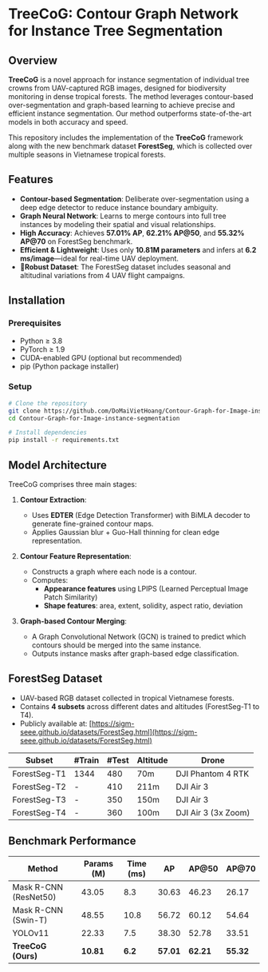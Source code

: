 # TreeCoG: Contour Graph Network for Instance Tree Segmentation

## Overview

**TreeCoG** is a novel approach for instance segmentation of individual tree crowns from UAV-captured RGB images, designed for biodiversity monitoring in dense tropical forests. The method leverages contour-based over-segmentation and graph-based learning to achieve precise and efficient instance segmentation. Our method outperforms state-of-the-art models in both accuracy and speed.

This repository includes the implementation of the **TreeCoG** framework along with the new benchmark dataset **ForestSeg**, which is collected over multiple seasons in Vietnamese tropical forests.

## Features

-  **Contour-based Segmentation**: Deliberate over-segmentation using a deep edge detector to reduce instance boundary ambiguity.
-  **Graph Neural Network**: Learns to merge contours into full tree instances by modeling their spatial and visual relationships.
- **High Accuracy**: Achieves **57.01% AP**, **62.21% AP@50**, and **55.32% AP@70** on ForestSeg benchmark.
- **Efficient & Lightweight**: Uses only **10.81M parameters** and infers at **6.2 ms/image**—ideal for real-time UAV deployment.
- 🌲**Robust Dataset**: The ForestSeg dataset includes seasonal and altitudinal variations from 4 UAV flight campaigns.

## Installation

### Prerequisites

- Python ≥ 3.8
- PyTorch ≥ 1.9
- CUDA-enabled GPU (optional but recommended)
- pip (Python package installer)

### Setup

```bash
# Clone the repository
git clone https://github.com/DoMaiVietHoang/Contour-Graph-for-Image-instance-segmentation.git
cd Contour-Graph-for-Image-instance-segmentation

# Install dependencies
pip install -r requirements.txt
```


## Model Architecture

TreeCoG comprises three main stages:

1. **Contour Extraction**:
   - Uses **EDTER** (Edge Detection Transformer) with BiMLA decoder to generate fine-grained contour maps.
   - Applies Gaussian blur + Guo-Hall thinning for clean edge representation.

2. **Contour Feature Representation**:
   - Constructs a graph where each node is a contour.
   - Computes:
     - **Appearance features** using LPIPS (Learned Perceptual Image Patch Similarity)
     - **Shape features**: area, extent, solidity, aspect ratio, deviation

3. **Graph-based Contour Merging**:
   - A Graph Convolutional Network (GCN) is trained to predict which contours should be merged into the same instance.
   - Outputs instance masks after graph-based edge classification.

## ForestSeg Dataset

- UAV-based RGB dataset collected in tropical Vietnamese forests.
- Contains **4 subsets** across different dates and altitudes (ForestSeg-T1 to T4).
- Publicly available at: [https://sigm-seee.github.io/datasets/ForestSeg.html](https://sigm-seee.github.io/datasets/ForestSeg.html)

| Subset        | #Train | #Test | Altitude | Drone         |
|---------------|--------|-------|----------|----------------|
| ForestSeg-T1  | 1344   | 480   | 70m      | DJI Phantom 4 RTK |
| ForestSeg-T2  | -      | 410   | 211m     | DJI Air 3         |
| ForestSeg-T3  | -      | 350   | 150m     | DJI Air 3         |
| ForestSeg-T4  | -      | 360   | 100m     | DJI Air 3 (3x Zoom) |

## Benchmark Performance

| Method               | Params (M) | Time (ms) | AP   | AP@50 | AP@70 |
|----------------------|------------|-----------|------|--------|--------|
| Mask R-CNN (ResNet50)| 43.05      | 8.3       | 30.63| 46.23  | 26.17  |
| Mask R-CNN (Swin-T)  | 48.55      | 10.8      | 56.72| 60.12  | 54.64  |
| YOLOv11              | 22.33      | 7.5       | 38.30| 52.78  | 33.51  |
| **TreeCoG (Ours)**   | **10.81**  | **6.2**   | **57.01**| **62.21**| **55.32** |



